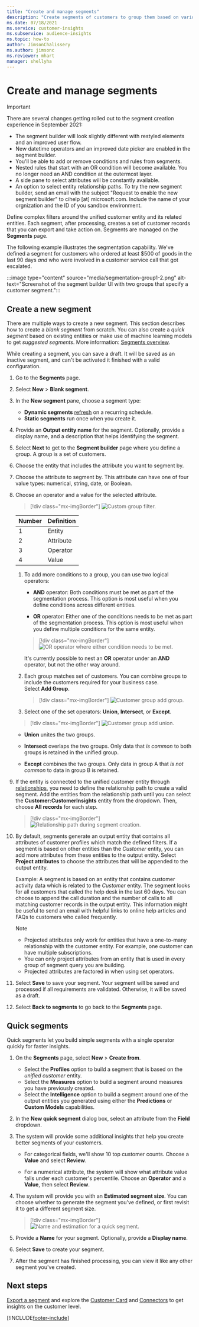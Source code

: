 ```yaml
---
title: "Create and manage segments"
description: "Create segments of customers to group them based on various attributes."
ms.date: 07/18/2021
ms.service: customer-insights
ms.subservice: audience-insights
ms.topic: how-to
author: JimsonChalissery
ms.author: jimsonc
ms.reviewer: mhart
manager: shellyha
---
```


# Create and manage segments

> [!IMPORTANT]
> There are several changes getting rolled out to the segment creation experience in September 2021: 
> - The segment builder will look slightly different with restyled elements and an improved user flow.
> - New datetime operators and an improved date picker are enabled in the segment builder.
> - You'll be able to add or remove conditions and rules from segments. 
> - Nested rules that start with an OR condition will become available. You no longer need an AND condition at the outermost layer.
> - A side pane to select attributes will be constantly available.
> - An option to select entity relationship paths.
> To try the new segment builder, send an email with the subject "Request to enable the new segment builder" to cihelp [at] microsoft.com. Include the name of your orgnization and the ID of you sandbox environment.

Define complex filters around the unified customer entity and its related entities. Each segment, after processing, creates a set of customer records that you can export and take action on. Segments are managed on the **Segments** page. 

The following example illustrates the segmentation capability. We've defined a segment for customers who ordered at least $500 of goods in the last 90 days *and* who were involved in a customer service call that got escalated.

:::image type="content" source="media/segmentation-group1-2.png" alt-text="Screenshot of the segment builder UI with two groups that specify a customer segment.":::

## Create a new segment

There are multiple ways to create a new segment. This section describes how to create a *blank segment* from scratch. You can also create a *quick segment* based on existing entities or make use of machine learning models to get *suggested segments*. More information: [Segments overview](segments.md).

While creating a segment, you can save a draft. It will be saved as an inactive segment, and can't be activated it finished with a valid configuration.

1. Go to the **Segments** page.

1. Select **New** > **Blank segment**.

1. In the **New segment** pane, choose a segment type:

   - **Dynamic segments** [refresh](segments.md#refresh-segments) on a recurring schedule.
   - **Static segments** run once when you create it.

1. Provide an **Output entity name** for the segment. Optionally, provide a display name, and a description that helps identifying the segment.

1. Select **Next** to get to the **Segment builder** page where you define a group. A group is a set of customers.

1. Choose the entity that includes the attribute you want to segment by.

1. Choose the attribute to segment by. This attribute can have one of four value types: numerical, string, date, or Boolean.

1. Choose an operator and a value for the selected attribute.

   > [!div class="mx-imgBorder"]
   > ![Custom group filter.](media/customer-group-numbers.png "Customer group filter")

   |Number |Definition  |
   |---------|---------|
   |1     |Entity          |
   |2     |Attribute          |
   |3    |Operator         |
   |4    |Value         |

   1. To add more conditions to a group, you can use two logical operators:

      - **AND** operator: Both conditions must be met as part of the segmentation process. This option is most useful when you define conditions across different entities.

      - **OR** operator: Either one of the conditions needs to be met as part of the segmentation process. This option is most useful when you define multiple conditions for the same entity.

      > [!div class="mx-imgBorder"]
      > ![OR operator where either condition needs to be met.](media/segmentation-either-condition.png "OR operator where either condition needs to be met")

      It's currently possible to nest an **OR** operator under an **AND** operator, but not the other way around.

   1. Each group matches set of customers. You can combine groups to include the customers required for your business case.    
   Select **Add Group**.

      > [!div class="mx-imgBorder"]
      > ![Customer group add group.](media/customer-group-add-group.png "Customer group add group")

   1. Select one of the set operators: **Union**, **Intersect**, or **Except**.

   > [!div class="mx-imgBorder"]
   > ![Customer group add union.](media/customer-group-union.png "Customer group add union")

   - **Union** unites the two groups.

   - **Intersect** overlaps the two groups. Only data that *is common* to both groups is retained in the unified group.

   - **Except** combines the two groups. Only data in group A that *is not common* to data in group B is retained.

1. If the entity is connected to the unified customer entity through [relationships](relationships.md), you need to define the relationship path to create a valid segment. Add the entities from the relationship path until you can select the **Customer:CustomerInsights** entity from the dropdown. Then, choose **All records** for each step.

   > [!div class="mx-imgBorder"]
   > ![Relationship path during segment creation.](media/segments-multiple-relationships.png "Relationship path during segment creation")

1. By default, segments generate an output entity that contains all attributes of customer profiles which match the defined filters. If a segment is based on other entities than the *Customer* entity, you can add more attributes from these entities to the output entity. Select **Project attributes** to choose the attributes that will be appended to the output entity.  
  
   Example: A segment is based on an entity that contains customer activity data which is related to the *Customer* entity. The segment looks for all customers that called the help desk in the last 60 days. You can choose to append the call duration and the number of calls to all matching customer records in the output entity. This information might be useful to send an email with helpful links to online help articles and FAQs to customers who called frequently.

   > [!NOTE]
   > - Projected attributes only work for entities that have a one-to-many relationship with the customer entity. For example, one customer can have multiple subscriptions.
   > - You can only project attributes from an entity that is used in every group of segment query you are building.
   > - Projected attributes are factored in when using set operators.

1. Select **Save** to save your segment. Your segment will be saved and processed if all requirements are validated. Otherwise, it will be saved as a draft.

1. Select **Back to segments** to go back to the **Segments** page.



## Quick segments

Quick segments let you build simple segments with a single operator quickly for faster insights.

1. On the **Segments** page, select **New** > **Create from**.

   - Select the **Profiles** option to build a segment that is based on the *unified customer* entity.
   - Select the **Measures** option to build a segment around  measures you have previously created.
   - Select the **Intelligence** option to build a segment around one of the output entities you generated using either the **Predictions** or **Custom Models** capabilities.

2. In the **New quick segment** dialog box, select an attribute from the **Field** dropdown.

3. The system will provide some additional insights that help you create better segments of your customers.
   - For categorical fields, we'll show 10 top customer counts. Choose a **Value** and select **Review**.

   - For a numerical attribute, the system will show what attribute value falls under each customer's percentile. Choose an **Operator** and a **Value**, then select **Review**.

4. The system will provide you with an **Estimated segment size**. You can choose whether to generate the segment you've defined, or first revisit it to get a different segment size.

    > [!div class="mx-imgBorder"]
    > ![Name and estimation for a quick segment.](media/quick-segment-name.png "Name and estimation for a quick segment")

5. Provide a **Name** for your segment. Optionally, provide a **Display name**.

6. Select **Save** to create your segment.

7. After the segment has finished processing, you can view it like any other segment you've created.

## Next steps

[Export a segment](export-destinations.md) and explore the [Customer Card](customer-card-add-in.md) and [Connectors](export-power-bi.md) to get insights on the customer level.

[!INCLUDE[footer-include](../includes/footer-banner.md)]
